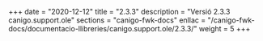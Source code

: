 +++
date        = "2020-12-12"
title       = "2.3.3"
description = "Versió 2.3.3 canigo.support.ole"
sections    = "canigo-fwk-docs"
enllac		= "/canigo-fwk-docs/documentacio-llibreries/canigo.support.ole/2.3.3/"
weight		= 5
+++

